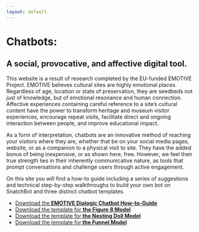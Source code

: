 ```yaml
---
layout: default
---
```

# Chatbots: 
## A social, provocative, and affective digital tool.

This website is a result of research completed by the EU-funded EMOTIVE Project. EMOTIVE believes cultural sites are highly emotional places. Regardless of age, location or state of preservation, they are seedbeds not just of knowledge, but of emotional resonance and human connection. Affective experiences containing careful reference to a site’s cultural content have the power to transform heritage and museum visitor experiences, encourage repeat visits, facilitate direct and ongoing interaction between people, and improve educational impact.

As a form of interpretation, chatbots are an innovative method of reaching your visitors where they are, whether that be on your social media pages, website, or as a companion to a physical visit to site. They have the added bonus of being inexpensive, or as shown here, free. However, we feel their true strength lies in their inherently communicative nature, as tools that prompt conversations and challenge users through active engagement.

On this site you will find a how-to guide including a series of suggestions and technical step-by-step walkthroughs to build your own bot on SnatchBot and three distinct chatbot templates.

<ul>
    <li> <a href="EMOTIVE_UpdatedHow-to-Guide.pdf" download> Download the<strong> EMOTIVE Dialogic Chatbot How-to-Guide</strong></a> </li>
          <li><a href="EMOTIVEFigure8Model.txt" download> Download the template for <strong>the Figure 8 Model </strong></a></li>
          <li><a href="EMOTIVENestingDollModel.txt" download> Download the template for<strong> the Nesting Doll Model </strong></a></li>
          <li><a href="EMOTIVEFunnelModel.txt" download> Download the template for<strong> the Funnel Model </strong></a></li>
        </ul>
     

